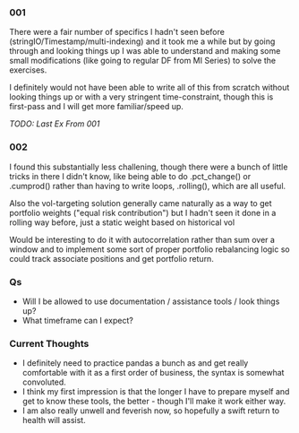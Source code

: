 
### 001

There were a fair number of specifics I hadn't seen before (stringIO/Timestamp/multi-indexing) and it took me a while but by going through and looking things up I was able to understand and making some small modifications (like going to regular DF from MI Series) to solve the exercises.

I definitely would not have been able to write all of this from scratch without looking things up or with a very stringent time-constraint, though this is first-pass and I will get more familiar/speed up.

*TODO: Last Ex From 001*

### 002

I found this substantially less challening, though there were a bunch of little tricks in there I didn't know, like being able to do .pct_change() or .cumprod() rather than having to write loops, .rolling(), which are all useful.

Also the vol-targeting solution generally came naturally as a way to get portfolio weights ("equal risk contribution") but I hadn't seen it done in a rolling way before, just a static weight based on historical vol

Would be interesting to do it with autocorrelation rather than sum over a window and to implement some sort of proper portfolio rebalancing logic so could track associate positions and get portfolio return.

### Qs

- Will I be allowed to use documentation / assistance tools / look things up?
- What timeframe can I expect?

### Current Thoughts

- I definitely need to practice pandas a bunch as and get really comfortable with it as a first order of business, the syntax is somewhat convoluted.
- I think my first impression is that the longer I have to prepare myself and get to know these tools, the better - though I'll make it work either way.
- I am also really unwell and feverish now, so hopefully a swift return to health will assist.
